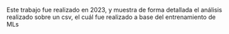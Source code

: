 Este trabajo fue realizado en 2023, y muestra de forma detallada el análisis realizado sobre un csv, el cuál fue realizado a base del entrenamiento de MLs
